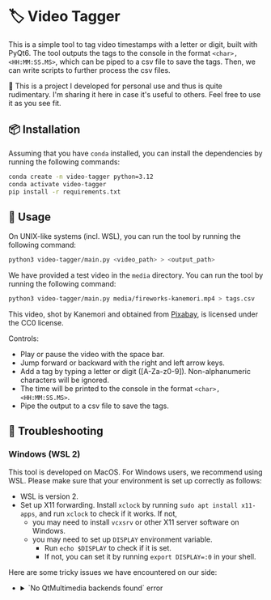 # 🏷️ Video Tagger

This is a simple tool to tag video timestamps with a letter or digit, built with
PyQt6. The tool outputs the tags to the console in the format
`<char>,<HH:MM:SS.MS>`, which can be piped to a csv file to save the tags.
Then, we can write scripts to further process the csv files.

🧪 This is a project I developed for personal use and thus is quite rudimentary.
I'm sharing it here in case it's useful to others. Feel free to
use it as you see fit.

## 📦 Installation

Assuming that you have `conda` installed,
you can install the dependencies by running the following commands:

```bash
conda create -n video-tagger python=3.12
conda activate video-tagger
pip install -r requirements.txt
```

## 🎥 Usage

On UNIX-like systems (incl. WSL),
you can run the tool by running the following command:

```bash
python3 video-tagger/main.py <video_path> > <output_path>
```

We have provided a test video in the `media` directory.
You can run the tool by running the following command:

```bash
python3 video-tagger/main.py media/fireworks-kanemori.mp4 > tags.csv
```

This video, shot by Kanemori and obtained from
[Pixabay](https://pixabay.com/users/kanenori-4749850/?utm_source=link-attribution&utm_medium=referral&utm_campaign=video&utm_content=225661),
is licensed under the CC0 license.

Controls:

- Play or pause the video with the space bar.
- Jump forward or backward with the right and left arrow keys.
- Add a tag by typing a letter or digit ([A-Za-z0-9]).
  Non-alphanumeric characters will be ignored.
- The time will be printed to the console in the format `<char>,<HH:MM:SS.MS>`.
- Pipe the output to a csv file to save the tags.

## 🔧 Troubleshooting

### Windows (WSL 2)

This tool is developed on MacOS. For Windows users, we recommend using WSL.
Please make sure that your environment is set up correctly as follows:

- WSL is version 2.
- Set up X11 forwarding. Install `xclock` by running
  `sudo apt install x11-apps`, and run `xclock` to check if it works. If not,
  - you may need to install `vcxsrv` or other X11 server software on Windows.
  - you may need to set up `DISPLAY` environment variable.
    - Run `echo $DISPLAY` to check if it is set.
    - If not, you can set it by running `export DISPLAY=:0` in your shell.

Here are some tricky issues we have encountered on our side:

- <details>
  <summary>`No QtMultimedia backends found` error</summary>

  If you encounter the following error:

  ```
  No QtMultimedia backends found. Only QMediaDevices, QAudioDevice, QSoundEffect, QAudioSink, and QAudioSource are available.
  Failed to initialize QMediaPlayer "Not available"
  Failed to create QVideoSink "Not available"
  ...
  ```

  This may be due to the fact that the native `ffmpeg` in WSL Ubuntu does
  not work with `PyQt6`. To check if this is the case, rerun the script,
  prepending `QT_DEBUG_PLUGINS=1` to the command:

  ```bash
  QT_DEBUG_PLUGINS=1 python3 video-tagger/main.py <video_path> 2> debug.log
  ```

  Then, check the `debug.log` file. If you see something like the following:

  ```bash
  qt.core.plugin.loader: QLibraryPrivate::loadPlugin failed on "$CONDA_PREFIX/lib/python3.12/site-packages/PyQt6/Qt6/plugins/multimedia/libffmpegmediaplugin.so" : "Cannot load library $CONDA_PREFIX/lib/python3.12/site-packages/PyQt6/Qt6/plugins/multimedia/libffmpegmediaplugin.so: libavformat.so.61: cannot open shared object file: No such file or directory"
  ```

  This means that the native `ffmpeg` in WSL Ubuntu does not work with `PyQt6`.
  You can verify if this is the case by running the following command, and check
  if the output contains some `not found` messages.

  ```bash
  ldd $CONDA_PREFIX/lib/python3.12/site-packages/PyQt6/Qt6/plugins/multimedia/libffmpegmediaplugin.so | grep "not found"
  ```

  Our experience is that installing `ffmpeg` via conda fixes the issue. Run

  ```bash
  conda install -c conda-forge ffmpeg
  ```

  and add the following line to the activation script of your conda environment:

  ```bash
  # in $CONDA_PREFIX/etc/conda/activate.d/
  export LD_LIBRARY_PATH="$CONDA_PREFIX/lib:$LD_LIBRARY_PATH"
  ```

  After that, deactivate and reactivate the conda environment.
  This should force PyQt6 to use the correct libraries.
  </details>
